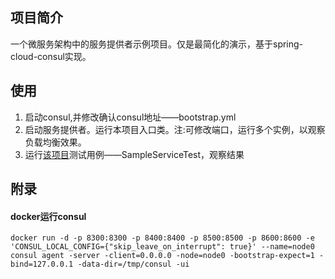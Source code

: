 
## 项目简介
一个微服务架构中的服务提供者示例项目。仅是最简化的演示，基于spring-cloud-consul实现。


## 使用
1. 启动consul,并修改确认consul地址——bootstrap.yml
2. 启动服务提供者。运行本项目入口类。注:可修改端口，运行多个实例，以观察负载均衡效果。
3. 运行[该项目](http://192.168.82.98/gongchengdong/spring-cloud-consul-sample-consumer)测试用例——SampleServiceTest，观察结果

## 附录
#### docker运行consul
```
docker run -d -p 8300:8300 -p 8400:8400 -p 8500:8500 -p 8600:8600 -e 'CONSUL_LOCAL_CONFIG={"skip_leave_on_interrupt": true}' --name=node0 consul agent -server -client=0.0.0.0 -node=node0 -bootstrap-expect=1 -bind=127.0.0.1 -data-dir=/tmp/consul -ui
```